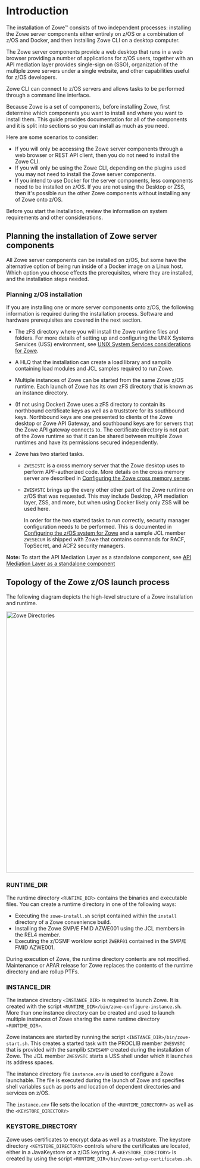 # Introduction

The installation of Zowe&trade; consists of two independent processes: installing the Zowe server components either entirely on z/OS or a combination of z/OS and Docker, and then installing Zowe CLI on a desktop computer.  

The Zowe server components provide a web desktop that runs in a web browser providing a number of applications for z/OS users, together with an API mediation layer provides single-sign on (SSO), organization of the multiple zowe servers under a single website, and other capabilities useful for z/OS developers. 

Zowe CLI can connect to z/OS servers and allows tasks to be performed through a command line interface.

Because Zowe is a set of components, before installing Zowe, first determine which components you want to install and where you want to install them. This guide provides documentation for all of the components and it is split into sections so you can install as much as you need.

Here are some scenarios to consider:

- If you will only be accessing the Zowe server components through a web browser or REST API client, then you do not need to install the Zowe CLI.
- If you will only be using the Zowe CLI, depending on the plugins used you may not need to install the Zowe server components.
- If you intend to use Docker for the server components, less components need to be installed on z/OS. If you are not using the Desktop or ZSS, then it's possible run the other Zowe components without installing any of Zowe onto z/OS.

Before you start the installation, review the information on system requirements and other considerations.

## Planning the installation of Zowe server components

All Zowe server components can be installed on z/OS, but some have the alternative option of being run inside of a Docker image on a Linux host.
Which option you choose effects the prerequisites, where they are installed, and the installation steps needed.

### Planning z/OS installation

If you are installing one or more server components onto z/OS, the following information is required during the installation process. Software and hardware prerequisites are covered in the next section.

- The zFS directory where you will install the Zowe runtime files and folders.  For more details of setting up and configuring the UNIX Systems Services (USS) environment, see [UNIX System Services considerations for Zowe](configure-uss.md).

- A HLQ that the installation can create a load library and samplib containing load modules and JCL samples required to run Zowe.

- Multiple instances of Zowe can be started from the same Zowe z/OS runtime.  Each launch of Zowe has its own zFS directory that is known as an instance directory.  

- (If not using Docker) Zowe uses a zFS directory to contain its northbound certificate keys as well as a truststore for its southbound keys.  Northbound keys are one presented to clients of the Zowe desktop or Zowe API Gateway, and southbound keys are for servers that the Zowe API gateway connects to.  The certificate directory is not part of the Zowe runtime so that it can be shared between multiple Zowe runtimes and have its permissions secured independently. 

- Zowe has two started tasks.
   - `ZWESISTC` is a cross memory server that the Zowe desktop uses to perform APF-authorized code. More details on the cross memory server are described in [Configuring the Zowe cross memory server](configure-xmem-server.md). 
   - `ZWESVSTC` brings up the every other other part of the Zowe runtime on z/OS that was requested. This may include Desktop, API mediation layer, ZSS, and more, but when using Docker likely only ZSS will be used here.
   
     In order for the two started tasks to run correctly, security manager configuration needs to be performed.  This is documented in [Configuring the z/OS system for Zowe](configure-zos-system.md) and a sample JCL member `ZWESECUR` is shipped with Zowe that contains commands for RACF, TopSecret, and ACF2 security managers.  

**Note:** To start the API Mediation Layer as a standalone component, see [API Mediation Layer as a standalone component](api-mediation-standalone.md) 

## Topology of the Zowe z/OS launch process

The following diagram depicts the high-level structure of a Zowe installation and runtime.  

<img src="pathname:///v1.19.x/images/common/zowe-directories.png" alt="Zowe Directories" width="700px"/> 

### RUNTIME_DIR

The runtime directory `<RUNTIME_DIR>` contains the binaries and executable files. You can create a runtime directory in one of the following ways:
- Executing the `zowe-install.sh` script contained within the `install` directory of a Zowe convenience build.  
- Installing the Zowe SMP/E FMID AZWE001 using the JCL members in the REL4 member.
- Executing the z/OSMF worklow script `ZWERF01` contained in the SMP/E FMID AZWE001.

During execution of Zowe, the runtime directory contents are not modified.  Maintenance or APAR release for Zowe replaces the contents of the runtime directory and are rollup PTFs.  

### INSTANCE_DIR

The instance directory `<INSTANCE_DIR>` is required to launch Zowe.  It is created with the script `<RUNTIME_DIR>/bin/zowe-configure-instance.sh`.  More than one instance directory can be created and used to launch multiple instances of Zowe sharing the same runtime directory `<RUNTIME_DIR>`.

Zowe instances are started by running the script `<INSTANCE_DIR>/bin/zowe-start.sh`.  This creates a started task with the PROCLIB member `ZWESVSTC` that is provided with the samplib `SZWESAMP` created during the installation of Zowe.  The JCL member `ZWESVSTC` starts a USS shell under which it launches its address spaces.  

The instance directory file `instance.env` is used to configure a Zowe launchable.  The file is executed during the launch of Zowe and specifies shell variables such as ports and location of dependent directories and services on z/OS.  

The `instance.env` file sets the location of the `<RUNTIME_DIRECTORY>` as well as the `<KEYSTORE_DIRECTORY>`

### KEYSTORE_DIRECTORY

Zowe uses certificates to encrypt data as well as a truststore.  The keystore directory `<KEYSTORE_DIRECTORY>` controls where the certificates are located, either in a JavaKeystore or a z/OS keyring.  A `<KEYSTORE_DIRECTORY>` is created by using the script `<RUNTIME_DIR>/bin/zowe-setup-certificates.sh`.  

